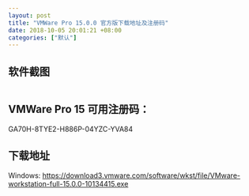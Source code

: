 ```yaml
---
layout: post
title: "VMWare Pro 15.0.0 官方版下载地址及注册码"
date: 2018-10-05 20:01:21 +08:00
categories: ["默认"]
---
```


<h2>软件截图</h2>
<img src="https://mrwen.oss-cn-shanghai.aliyuncs.com/2018/10/screenshot_2018-10-02_23-01-48-1024x745.png?x-oss-process=image/quality,q_25/resize,m_fill,w_1024,h_745" alt="" />
<h2>VMWare Pro 15 可用注册码：</h2>
<p>GA70H-8TYE2-H886P-04YZC-YVA84</p>
<h2>下载地址</h2>
<p>Windows:
<a href="https://download3.vmware.com/software/wkst/file/VMware-workstation-full-15.0.0-10134415.exe">https://download3.vmware.com/software/wkst/file/VMware-workstation-full-15.0.0-10134415.exe</a></p>